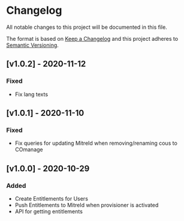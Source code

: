 # Changelog

All notable changes to this project will be documented in this file.

The format is based on [Keep a Changelog](https://keepachangelog.com/en/1.0.0/)
and this project adheres to [Semantic Versioning](https://semver.org/spec/v2.0.0.html).

## [v1.0.2] - 2020-11-12
### Fixed
- Fix lang texts

## [v1.0.1] - 2020-11-10
### Fixed
- Fix queries for updating MitreId when removing/renaming cous to COmanage

## [v1.0.0] - 2020-10-29
### Added

- Create Entitlements for Users
- Push Entitlements to MitreId when provisioner is activated
- API for getting entitlements
